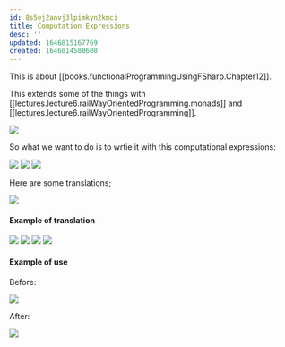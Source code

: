 ```yaml
---
id: 8s5ej2anvj3lpimkyn2kmci
title: Computation Expressions
desc: ''
updated: 1646815167769
created: 1646814588608
---
```

This is about [[books.functionalProgrammingUsingFSharp.Chapter12]].

This extends some of the things with [[lectures.lecture6.railWayOrientedProgramming.monads]] and [[lectures.lecture6.railWayOrientedProgramming]].

![](/assets/images/2022-03-09-09-30-58.png)

So what we want to do is to wrtie it with this computational expressions:

![](/assets/images/2022-03-09-09-32-50.png)
![](/assets/images/2022-03-09-09-33-36.png)
![](/assets/images/2022-03-09-09-34-05.png)

Here are some translations;

![](/assets/images/2022-03-09-09-35-06.png)

#### Example of translation
![](/assets/images/2022-03-09-09-35-31.png)
![](/assets/images/2022-03-09-09-35-39.png)
![](/assets/images/2022-03-09-09-35-52.png)
![](/assets/images/2022-03-09-09-36-02.png)

#### Example of use
Before:

![](/assets/images/2022-03-09-09-38-44.png)

After: 

![](/assets/images/2022-03-09-09-39-04.png)


